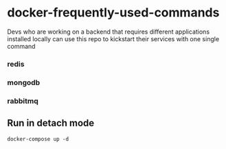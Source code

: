 # docker-frequently-used-commands
Devs who are working on a backend that requires different applications installed locally can use this repo to kickstart their services with one single command

### redis 
### mongodb
### rabbitmq

## Run in detach mode
```
docker-compose up -d
```
